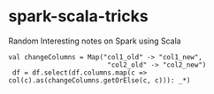 # spark-scala-tricks
Random Interesting notes on Spark using Scala

 ```
 val changeColumns = Map("col1_old" -> "col1_new",
                          "col2_old" -> "col2_new")
  df = df.select(df.columns.map(c => col(c).as(changeColumns.getOrElse(c, c))): _*)
  ```
